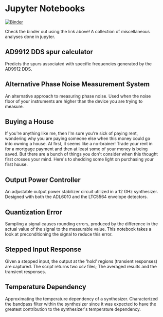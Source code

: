 # Jupyter Notebooks

[![Binder](https://mybinder.org/badge.svg)](https://mybinder.org/v2/gh/JoshWilkins2013/JupyterNotebooks/master)

Check the binder out using the link above!
A collection of miscellaneous analyses done in jupyter.<br>

## AD9912 DDS spur calculator

Predicts the spurs associated with specific frequencies generated by the AD9912 DDS.

## Alternative Phase Noise Measurement System

An alternative approach to measuring phase noise. Used when the noise floor of your instruments are higher
than the device you are trying to measure.

## Buying a House

If you're anything like me, then I'm sure you're sick of paying rent, wondering 
why you are paying someone else when this money could go into owning a house. 
At first, it seems like a no-brainer! Trade your rent in for a mortgage payment 
and then at least some of your money is being saved. But there are a bunch of things 
you don't consider when this thought first crosses your mind. Here's to shedding 
some light on purchasing your first house.

## Output Power Controller

An adjustable output power stabilizer circuit utilized in a 12 GHz synthesizer. 
Designed with both the ADL6010 and the LTC5564 envelope detectors.

## Quantization Error

Sampling a signal causes rounding errors, produced by the difference in the actual value 
of the signal to the measurable value. This notebook takes a look at preconditioning 
the signal to reduce this error.

## Stepped Input Response

Given a stepped input, the output at the 'hold' regions (transient responses) are captured. 
The script returns two csv files; The averaged results and the transient responses.

## Temperature Dependency

Approximating the temperature dependency of a synthesizer. Characterized the bandpass filter within the synthesizer 
since it was expected to have the greatest contribution to the synthesizer's temperature dependency.